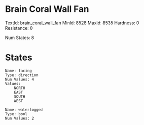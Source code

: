 # Brain Coral Wall Fan
TextId: brain_coral_wall_fan
MinId: 8528
MaxId: 8535
Hardness: 0
Resistance: 0

Num States: 8
# States
```
Name: facing
Type: direction
Num Values: 4
Values:
    NORTH
    EAST
    SOUTH
    WEST

Name: waterlogged
Type: bool
Num Values: 2
```